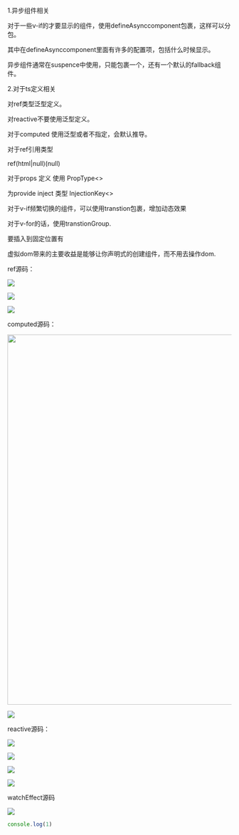 1.异步组件相关

对于一些v-if的才要显示的组件，使用defineAsynccomponent包裹，这样可以分包。

其中在defineAsynccomponent里面有许多的配置项，包括什么时候显示。

异步组件通常在suspence中使用，只能包裹一个，还有一个默认的fallback组件。

2.对于ts定义相关

对ref类型泛型定义。

对reactive不要使用泛型定义。

对于computed 使用泛型或者不指定，会默认推导。

对于ref引用类型 

ref(html|null)(null)

对于props 定义 使用 PropType<>

为provide inject 类型 InjectionKey<>

对于v-if频繁切换的组件，可以使用transtion包裹，增加动态效果

对于v-for的话，使用transtionGroup.

要插入到固定位置有<telpot>

虚拟dom带来的主要收益是能够让你声明式的创建组件，而不用去操作dom.

ref源码：

![](C:\Users\admin\AppData\Roaming\marktext\images\2023-04-07-14-05-34-image.png)

![](C:\Users\admin\AppData\Roaming\marktext\images\2023-04-07-14-09-31-image.png)

![](C:\Users\admin\AppData\Roaming\marktext\images\2023-04-07-14-08-54-image.png)

computed源码：

<img title="" src="file:///C:/Users/admin/AppData/Roaming/marktext/images/2023-04-07-13-59-15-image.png" alt="" width="832" data-align="inline">

![](C:\Users\admin\AppData\Roaming\marktext\images\2023-04-07-14-03-53-image.png)

reactive源码：

![](C:\Users\admin\AppData\Roaming\marktext\images\2023-04-07-14-11-54-image.png)

![](C:\Users\admin\AppData\Roaming\marktext\images\2023-04-07-14-14-02-image.png)

![](C:\Users\admin\AppData\Roaming\marktext\images\2023-04-07-14-25-24-image.png)

![](C:\Users\admin\AppData\Roaming\marktext\images\2023-04-07-14-24-41-image.png)

 watchEffect源码

![](C:\Users\admin\AppData\Roaming\marktext\images\2023-04-07-15-21-11-image.png)
```js
console.log(1)
```
